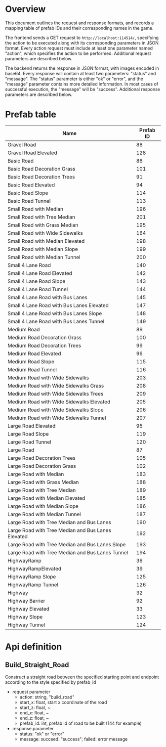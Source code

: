 # Overview
This document outlines the request and response formats, and records a mapping table of prefab IDs and their corresponding names in the game.

The frontend sends a GET request to `http://localhost:114514/`, specifying the action to be executed along with its corresponding parameters in JSON format. Every action request must include at least one parameter named "action", which specifies the action to be performed. Additional request parameters are described below.

The backend returns the response in JSON format, with images encoded in base64. Every response will contain at least two parameters: "status" and "message". The "status" parameter is either "ok" or "error", and the "message" parameter contains more detailed information. In most cases of successful execution, the "message" will be "success". Additional response parameters are described below.

# Prefab table
| Name | Prefab ID |
|-------|-------|
| Gravel Road | 88 |
| Gravel Road Elevated | 128 |
| Basic Road | 86 |
| Basic Road Decoration Grass | 101 |
| Basic Road Decoration Trees | 91 |
| Basic Road Elevated | 94 |
| Basic Road Slope | 114 |
| Basic Road Tunnel | 113|
| Small Road with Median | 196 |
| Small Road with Tree Median | 201 |
| Small Road with Grass Median | 195 |
| Small Road with Wide Sidewalks | 164 |
| Small Road with Median Elevated | 198 |
| Small Road with Median Slope | 199 |
| Small Road with Median Tunnel | 200 |
| Small 4 Lane Road | 140 |
| Small 4 Lane Road Elevated | 142 |
| Small 4 Lane Road Slope | 143 |
| Small 4 Lane Road Tunnel | 144 |
| Small 4 Lane Road with Bus Lanes | 145 |
| Small 4 Lane Road with Bus Lanes Elevated | 147 |
| Small 4 Lane Road with Bus Lanes Slope | 148 |
| Small 4 Lane Road with Bus Lanes Tunnel | 149 |
| Medium Road | 89 |
| Medium Road Decoration Grass | 100 |
| Medium Road Decoration Trees | 99 |
| Medium Road Elevated | 96 |
| Medium Road Slope | 115 |
| Medium Road Tunnel | 116 |
| Medium Road with Wide Sidewalks | 203 |
| Medium Road with Wide Sidewalks Grass | 208 |
| Medium Road with Wide Sidewalks Trees | 209 |
| Medium Road with Wide Sidewalks Elevated | 205 |
| Medium Road with Wide Sidewalks Slope | 206 |
| Medium Road with Wide Sidewalks Tunnel | 207 |
| Large Road Elevated | 95 |
| Large Road Slope | 119 |
| Large Road Tunnel | 120 |
| Large Road | 87 |
| Large Road Decoration Trees | 105 |
| Large Road Decoration Grass | 102 |
| Large Road with Median | 183 |
| Large Road with Grass Median | 188 |
| Large Road with Tree Median | 189 |
| Large Road with Median Elevated | 185 |
| Large Road with Median Slope | 186 |
| Large Road with Median Tunnel | 187 |
| Large Road with Tree Median and Bus Lanes | 190 |
| Large Road with Tree Median and Bus Lanes Elevated | 192 |
| Large Road with Tree Median and Bus Lanes Slope | 193 |
| Large Road with Tree Median and Bus Lanes Tunnel | 194 |
| HighwayRamp | 36 |
| HighwayRampElevated | 39 |
| HighwayRamp Slope | 125 |
| HighwayRamp Tunnel | 126 |
| Highway | 32 |
| Highway Barrier | 92 |
| Highway Elevated | 33 |
| Highway Slope | 123 |
| Highway Tunnel | 124 |

# Api definition

## Build_Straight_Road
Construct a straight road between the specified starting point and endpoint according to the style specified by prefab_id
- request parameter
  - action: string, "build_road"
  - start_x: float, start x coordinate of the road
  - start_z: float, ~
  - end_x: float, ~
  - end_z: float, ~
  - prefab_id: int, prefab id of road to be built (144 for example)
- response parameter
  - status: "ok" or "error"
  - message: succeed: "success"; failed: error message

